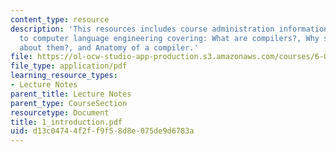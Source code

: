 ```yaml
---
content_type: resource
description: 'This resources includes course administration information and introduction
  to computer language engineering covering: What are compilers?, Why should we learn
  about them?, and Anatomy of a compiler.'
file: https://ol-ocw-studio-app-production.s3.amazonaws.com/courses/6-035-computer-language-engineering-sma-5502-fall-2005/d13c04744f2ff9f58d8e075de9d6783a_1_introduction.pdf
file_type: application/pdf
learning_resource_types:
- Lecture Notes
parent_title: Lecture Notes
parent_type: CourseSection
resourcetype: Document
title: 1_introduction.pdf
uid: d13c0474-4f2f-f9f5-8d8e-075de9d6783a
---
```

